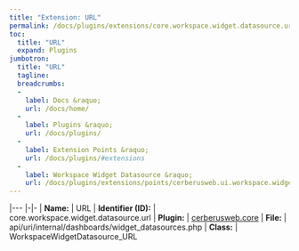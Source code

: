 ```yaml
---
title: "Extension: URL"
permalink: /docs/plugins/extensions/core.workspace.widget.datasource.url/
toc:
  title: "URL"
  expand: Plugins
jumbotron:
  title: "URL"
  tagline: 
  breadcrumbs:
  -
    label: Docs &raquo;
    url: /docs/home/
  -
    label: Plugins &raquo;
    url: /docs/plugins/
  -
    label: Extension Points &raquo;
    url: /docs/plugins/#extensions
  -
    label: Workspace Widget Datasource &raquo;
    url: /docs/plugins/extensions/points/cerberusweb.ui.workspace.widget.datasource
---
```


|---
|-|-
| **Name:** | URL
| **Identifier (ID):** | core.workspace.widget.datasource.url
| **Plugin:** | [cerberusweb.core](/docs/plugins/cerberusweb.core/)
| **File:** | api/uri/internal/dashboards/widget_datasources.php
| **Class:** | WorkspaceWidgetDatasource_URL

